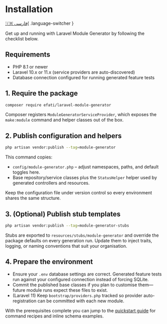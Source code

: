 # Installation

[🇮🇷 فارسی](../fa/installation.md){ .language-switcher }

Get up and running with Laravel Module Generator by following the checklist below.

## Requirements

- PHP 8.1 or newer
- Laravel 10.x or 11.x (service providers are auto-discovered)
- Database connection configured for running generated feature tests

## 1. Require the package

```bash
composer require efati/laravel-module-generator
```

Composer registers `ModuleGeneratorServiceProvider`, which exposes the `make:module` command and helper classes out of the box.

## 2. Publish configuration and helpers

```bash
php artisan vendor:publish --tag=module-generator
```

This command copies:

- `config/module-generator.php` – adjust namespaces, paths, and default toggles here.
- Base repository/service classes plus the `StatusHelper` helper used by generated controllers and resources.

Keep the configuration file under version control so every environment shares the same structure.

## 3. (Optional) Publish stub templates

```bash
php artisan vendor:publish --tag=module-generator-stubs
```

Stubs are exported to `resources/stubs/module-generator` and override the package defaults on every generation run. Update them to inject traits, logging, or naming conventions that suit your organisation.

## 4. Prepare the environment

- Ensure your `.env` database settings are correct. Generated feature tests run against your configured connection instead of forcing SQLite.
- Commit the published base classes if you plan to customise them—future module runs expect these files to exist.
- (Laravel 11) Keep `bootstrap/providers.php` tracked so provider auto-registration can be committed with each new module.

With the prerequisites complete you can jump to the [quickstart guide](quickstart.md) for command recipes and inline schema examples.
